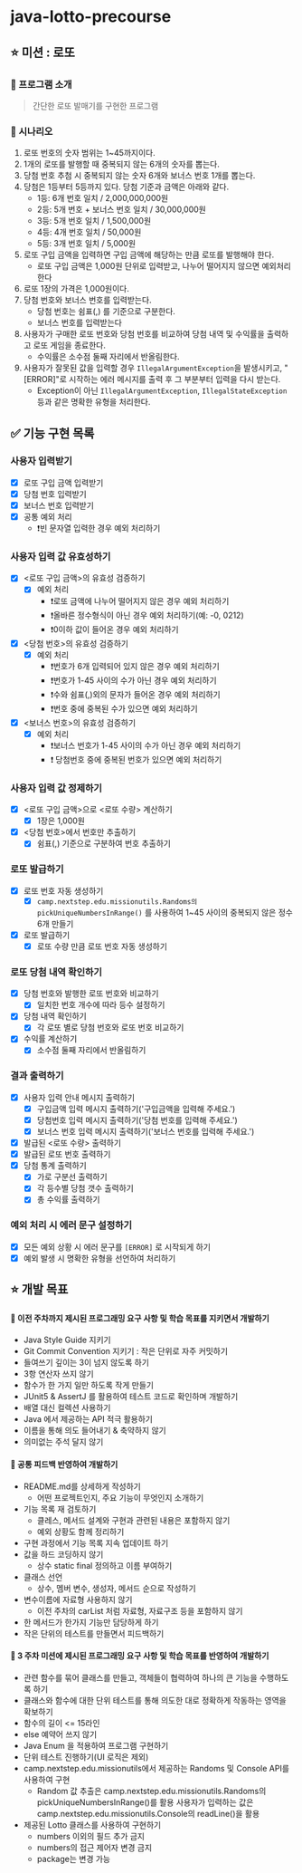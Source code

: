# java-lotto-precourse

## ⭐ 미션 : 로또

### 📢 프로그램 소개

> 간단한 로또 발매기를 구현한 프로그램

### 📢 시나리오

1. 로또 번호의 숫자 범위는 1~45까지이다.
2. 1개의 로또를 발행할 때 중복되지 않는 6개의 숫자를 뽑는다.
3. 당첨 번호 추첨 시 중복되지 않는 숫자 6개와 보너스 번호 1개를 뽑는다.
4. 당첨은 1등부터 5등까지 있다. 당첨 기준과 금액은 아래와 같다.
    - 1등: 6개 번호 일치 / 2,000,000,000원
    - 2등: 5개 번호 + 보너스 번호 일치 / 30,000,000원
    - 3등: 5개 번호 일치 / 1,500,000원
    - 4등: 4개 번호 일치 / 50,000원
    - 5등: 3개 번호 일치 / 5,000원
5. 로또 구입 금액을 입력하면 구입 금액에 해당하는 만큼 로또를 발행해야 한다.
    - 로또 구입 금액은 1,000원 단위로 입력받고, 나누어 떨어지지 않으면 예외처리한다
6. 로또 1장의 가격은 1,000원이다.
7. 당첨 번호와 보너스 번호를 입력받는다.
    - 당첨 번호는 쉼표(,) 를 기준으로 구분한다.
    - 보너스 번호를 입력받는다
8. 사용자가 구매한 로또 번호와 당첨 번호를 비교하여 당첨 내역 및 수익률을 출력하고 로또 게임을 종료한다.
    - 수익률은 소수점 둘째 자리에서 반올림한다.
9. 사용자가 잘못된 값을 입력할 경우 `IllegalArgumentException`을 발생시키고, "[ERROR]"로 시작하는 에러 메시지를 출력 후 그 부분부터 입력을 다시 받는다.
    - Exception이 아닌 `IllegalArgumentException`, `IllegalStateException` 등과 같은 명확한 유형을 처리한다.

✅ 기능 구현 목록
---

### 사용자 입력받기

- [x] 로또 구입 금액 입력받기
- [x] 당첨 번호 입력받기
- [x] 보너스 번호 입력받기
- [x] 공통 예외 처리
    - ❗빈 문자열 입력한 경우 예외 처리하기

### 사용자 입력 값 유효성하기

- [x] <로또 구입 금액>의 유효성 검증하기
    - [x] 예외 처리
        - ❗로또 금액에 나누어 떨어지지 않은 경우 예외 처리하기
        - ❗올바른 정수형식이 아닌 경우 예외 처리하기(예: -0, 0212)
        - ❗0이하 값이 들어온 경우 예외 처리하기

- [x] <당첨 번호>의 유효성 검증하기
    - [x] 예외 처리
        - ❗번호가 6개 입력되어 있지 않은 경우 예외 처리하기
        - ❗번호가 1-45 사이의 수가 아닌 경우 예외 처리하기
        - ❗수와 쉼표(,)외의 문자가 들어온 경우 예외 처리하기
        - ❗번호 중에 중복된 수가 있으면 예외 처리하기

- [x] <보너스 번호>의 유효성 검증하기
    - [x] 예외 처리
        - ❗보너스 번호가 1-45 사이의 수가 아닌 경우 예외 처리하기
        - ❗ 당첨번호 중에 중복된 번호가 있으면 예외 처리하기

### 사용자 입력 값 정제하기

- [x] <로또 구입 금액>으로 <로또 수량> 계산하기
    - [x] 1장은 1,000원

- [x] <당첨 번호>에서 번호만 추출하기
    - [x] 쉼표(,) 기준으로 구분하여 번호 추출하기

### 로또 발급하기

- [x] 로또 번호 자동 생성하기
    - [x] `camp.nextstep.edu.missionutils.Randoms의 pickUniqueNumbersInRange()` 를 사용하여
      1~45 사이의 중복되지 않은 정수 6개 만들기
- [x] 로또 발급하기
    - [x] 로또 수량 만큼 로또 번호 자동 생성하기

### 로또 당첨 내역 확인하기

- [x] 당첨 번호와 발행한 로또 번호와 비교하기
    - [x] 일치한 번호 개수에 따라 등수 설정하기
- [x] 당첨 내역 확인하기
    - [x] 각 로또 별로 당첨 번호와 로또 번호 비교하기
- [x] 수익률 계산하기
    - [x] 소수점 둘째 자리에서 반올림하기

### 결과 출력하기

- [x] 사용자 입력 안내 메시지 출력하기
    - [x] 구입금액 입력 메시지 출력하기('구입금액을 입력해 주세요.')
    - [x] 당첨번호 입력 메시지 출력하기('당첨 번호를 입력해 주세요.')
    - [x] 보너스 번호 입력 메시지 출력하기('보너스 번호를 입력해 주세요.')
- [x] 발급된 <로또 수량> 출력하기
- [x] 발급된 로또 번호 출력하기
- [x] 당첨 통계 출력하기
    - [x] 가로 구분선 출력하기
    - [x] 각 등수별 당첨 갯수 출력하기
    - [x] 총 수익률 출력하기

### 예외 처리 시 에러 문구 설정하기

- [x] 모든 예외 상황 시 에러 문구를 `[ERROR]` 로 시작되게 하기
- [x] 예외 발생 시 명확한 유형을 선언하여 처리하기

⭐ 개발 목표
---

#### 📍 이전 주차까지 제시된 프로그래밍 요구 사항 및 학습 목표를 지키면서 개발하기

- Java Style Guide 지키기
- Git Commit Convention 지키기 : 작은 단위로 자주 커밋하기
- 들여쓰기 깊이는 3이 넘지 않도록 하기
- 3항 연산자 쓰지 않기
- 함수가 한 가지 일만 하도록 작게 만들기
- JUnit5 & AssertJ 를 활용하여 테스트 코드로 확인하며 개발하기
- 배열 대신 컬렉션 사용하기
- Java 에서 제공하는 API 적극 활용하기
- 이름을 통해 의도 들어내기 & 축약하지 않기
- 의미없는 주석 달지 않기

#### 📍 공통 피드백 반영하여 개발하기

- README.md를 상세하게 작성하기
    - 어떤 프로젝트인지, 주요 기능이 무엇인지 소개하기
- 기능 목록 재 검토하기
    - 클레스, 메서드 설계와 구현과 관련된 내용은 포함하지 않기
    - 예외 상황도 함께 정리하기
- 구현 과정에서 기능 목록 지속 업데이트 하기
- 값을 하드 코딩하지 않기
    - 상수 static final 정의하고 이름 부여하기
- 클래스 선언
    - 상수, 멤버 변수, 생성자, 메서드 순으로 작성하기
- 변수이름에 자료형 사용하지 않기
    - 이전 주차의 carList 처럼 자료형, 자료구조 등을 포함하지 않기
- 한 메서드가 한가지 기능만 담당하게 하기
- 작은 단위의 테스트를 만들면서 피드백하기

#### 📍️ 3 주차 미션에 제시된 프로그래밍 요구 사항 및 학습 목표를 반영하여 개발하기

- 관련 함수를 묶어 클래스를 만들고, 객체들이 협력하여 하나의 큰 기능을 수행하도록 하기
- 클래스와 함수에 대한 단위 테스트를 통해 의도한 대로 정확하게 작동하는 영역을 확보하기
- 함수의 길이 <= 15라인
- else 예약어 쓰지 않기
- Java Enum 을 적용하여 프로그램 구현하기
- 단위 테스트 진행하기(UI 로직은 제외)
- camp.nextstep.edu.missionutils에서 제공하는 Randoms 및 Console API를 사용하여 구현
    - Random 값 추출은 camp.nextstep.edu.missionutils.Randoms의 pickUniqueNumbersInRange()를 활용
      사용자가 입력하는 값은 camp.nextstep.edu.missionutils.Console의 readLine()을 활용
- 제공된 Lotto 클래스를 사용하여 구현하기
    - numbers 이외의 필드 추가 금지
    - numbers의 접근 제어자 변경 금지
    - package는 변경 가능